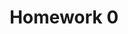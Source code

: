 ---
layout: page
title: >-
  Homework 0
nav_order: 0
parent: Homeworks
has_children: true
has_toc: true
has_right_toc: false
description: >-
  Homework 0 spec.
released: true
---